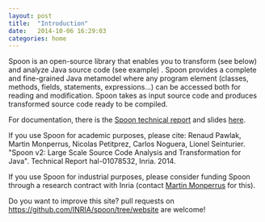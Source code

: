 ```yaml
---
layout: post
title:  "Introduction"
date:   2014-10-06 16:29:03
categories: home
---
```


Spoon is an open-source library that enables you to transform (see below) and analyze Java source code (see example) . Spoon provides a complete and fine-grained Java metamodel where any program element (classes, methods, fields, statements, expressions...) can be accessed both for reading and modification. Spoon takes as input source code and produces transformed source code ready to be compiled.

For documentation, there is the [Spoon technical report](https://hal.inria.fr/hal-01078532) and slides [here](http://www.monperrus.net/martin/lecture-slides-source-code-analysis-and-transformation.pdf).

If you use Spoon for academic purposes, please cite: Renaud Pawlak, Martin Monperrus, Nicolas Petitprez, Carlos Noguera, Lionel Seinturier. "Spoon v2: Large Scale Source Code Analysis and Transformation for Java". Technical Report hal-01078532, Inria. 2014.

If you use Spoon for industrial purposes, please consider funding Spoon through a research contract with Inria (contact [Martin Monperrus](http://www.monperrus.net/martin/) for this).

Do you want to improve this site? pull requests on <https://github.com/INRIA/spoon/tree/website> are welcome!

